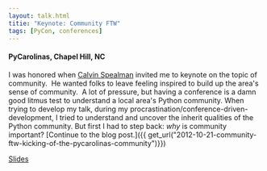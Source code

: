 ```yaml
---
layout: talk.html
titie: "Keynote: Community FTW"
tags: [PyCon, conferences]
---
```


#### PyCarolinas, Chapel Hill, NC

I was honored when [Calvin Spealman][Calvin] invited me to keynote on the topic of community.  He wanted folks to leave feeling inspired to build up the area's sense of community.  A lot of pressure, but having a conference is a damn good litmus test to understand a local area's Python community. When trying to develop my talk, during my procrastination/conference-driven-development, I tried to understand and uncover the inherit qualities of the Python community. But first I had to step back: *why* is community important? [Continue to the blog post.]({{ get_url("2012-10-21-community-ftw-kicking-of-the-pycarolinas-community")}})

[Slides][Slides]

[Calvin]: http://twitter.com/ironfroggy "Calvin Spealman Twitter"
[Slides]: http://www.slideshare.net/roguelynn/pycarolinas-keynote-community-ftw "PyCarolinas 2012 Keynote"